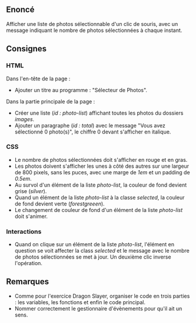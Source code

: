 ## Enoncé

Afficher une liste de photos sélectionnable d'un clic de souris, avec un message indiquant le nombre de photos sélectionnées à chaque instant.

## Consignes

### HTML

Dans l'en-tête de  la page :

- Ajouter un titre au programme : "Sélecteur de Photos".

Dans la partie principale de la page :

- Créer une liste (*id : photo-list*) affichant toutes les photos du dossiers *images*.
- Ajouter un paragraphe (*id : total*) avec le message "Vous avez sélectionné 0 photo(s)", le chiffre 0 devant s'afficher en italique.

### CSS

- Le nombre de photos sélectionnées doit s'afficher en rouge et en gras.
- Les photos doivent s'afficher les unes à côté des autres sur une largeur de 800 pixels, sans les puces, avec une marge de *1em* et un padding de *0.5em*.
- Au survol d'un élément de la liste *photo-list*, la couleur de fond devient grise (*silver*).
- Quand un élément de la liste *photo-list* à la classe *selected*, la couleur de fond devient verte (*forestgreeen*).
- Le changement de couleur de fond d'un élément de la liste *photo-list* doit s'animer.

### Interactions

- Quand on clique sur un élément de la liste *photo-list*, l'élément en question se voit affecter la class *selected* et le message avec le nombre de photos sélectionnées se met à jour. Un deuxième clic inverse l'opération.

## Remarques

- Comme pour l'exercice Dragon Slayer, organiser le code en trois parties : les variables, les fonctions et enfin le code principal.
- Nommer correctement le gestionnaire d'évènements pour qu'il ait un sens.